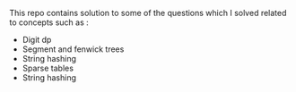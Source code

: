 This repo contains solution to some of the questions which I solved related to concepts such as : </br>

* Digit dp
* Segment and fenwick trees
* String hashing
* Sparse tables
* String hashing
  
